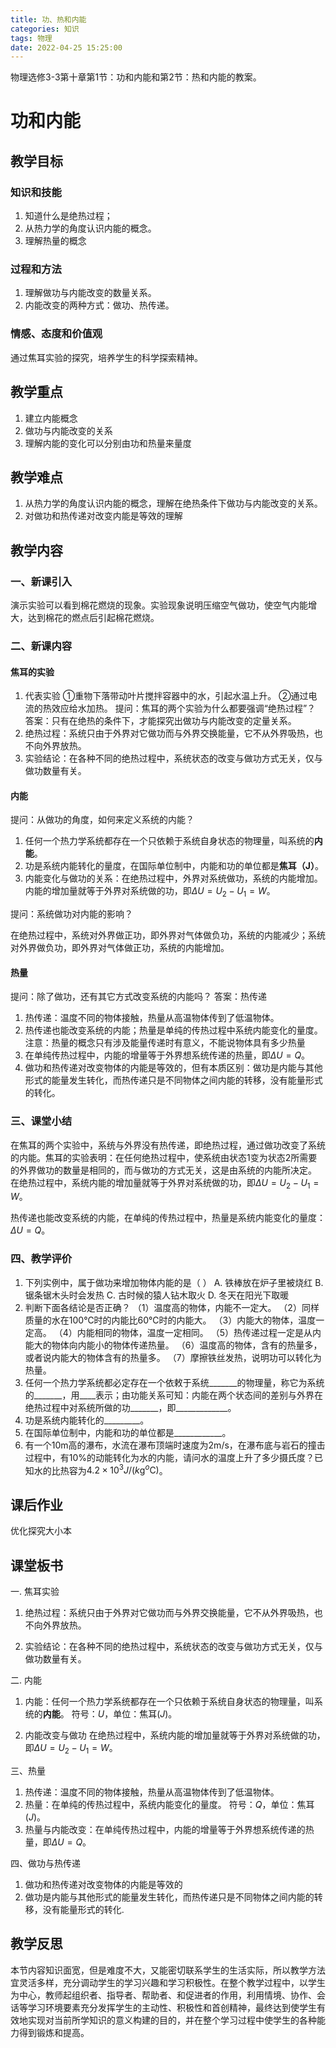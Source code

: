 ```yaml
---
title: 功、热和内能
categories: 知识
tags: 物理
date: 2022-04-25 15:25:00
---
```

物理选修3-3第十章第1节：功和内能和第2节：热和内能的教案。
<!--more-->
# 功和内能

## 教学目标

### 知识和技能

1. 知道什么是绝热过程；
2. 从热力学的角度认识内能的概念。
3. 理解热量的概念

### 过程和方法

1. 理解做功与内能改变的数量关系。
2. 内能改变的两种方式：做功、热传递。

### 情感、态度和价值观

通过焦耳实验的探究，培养学生的科学探索精神。

## 教学重点

1. 建立内能概念
2. 做功与内能改变的关系
3. 理解内能的变化可以分别由功和热量来量度

## 教学难点

1. 从热力学的角度认识内能的概念，理解在绝热条件下做功与内能改变的关系。
2. 对做功和热传递对改变内能是等效的理解

## 教学内容

### 一、新课引入

演示实验可以看到棉花燃烧的现象。实验现象说明压缩空气做功，使空气内能增大，达到棉花的燃点后引起棉花燃烧。

### 二、新课内容

#### 焦耳的实验

1. 代表实验
①重物下落带动叶片搅拌容器中的水，引起水温上升。
②通过电流的热效应给水加热。
提问：焦耳的两个实验为什么都要强调“绝热过程”？
答案：只有在绝热的条件下，才能探究出做功与内能改变的定量关系。
2. 绝热过程：系统只由于外界对它做功而与外界交换能量，它不从外界吸热，也不向外界放热。
3. 实验结论：在各种不同的绝热过程中，系统状态的改变与做功方式无关，仅与做功数量有关。

#### 内能

提问：从做功的角度，如何来定义系统的内能？

1. 任何一个热力学系统都存在一个只依赖于系统自身状态的物理量，叫系统的**内能**。
2. 功是系统内能转化的量度，在国际单位制中，内能和功的单位都是**焦耳（J）**。
3. 内能变化与做功的关系：在绝热过程中，外界对系统做功，系统的内能增加。内能的增加量就等于外界对系统做的功，即$\Delta U=U_2-U_1= W$。

提问：系统做功对内能的影响？

在绝热过程中，系统对外界做正功，即外界对气体做负功，系统的内能减少；系统对外界做负功，即外界对气体做正功，系统的内能增加。

#### 热量

提问：除了做功，还有其它方式改变系统的内能吗？
答案：热传递

1. 热传递：温度不同的物体接触，热量从高温物体传到了低温物体。
2. 热传递也能改变系统的内能；热量是单纯的传热过程中系统内能变化的量度。
注意：热量的概念只有涉及能量传递时有意义，不能说物体具有多少热量
3. 在单纯传热过程中，内能的增量等于外界想系统传递的热量，即$\Delta U = Q$。
4. 做功和热传递对改变物体的内能是等效的，但有本质区别：做功是内能与其他形式的能量发生转化，而热传递只是不同物体之间内能的转移，没有能量形式的转化。

### 三、课堂小结

在焦耳的两个实验中，系统与外界没有热传递，即绝热过程，通过做功改变了系统的内能。焦耳的实验表明：在任何绝热过程中，使系统由状态1变为状态2所需要的外界做功的数量是相同的，而与做功的方式无关，这是由系统的内能所决定。
在绝热过程中，系统内能的增加量就等于外界对系统做的功，即$\Delta U=U_2-U_1= W$。

热传递也能改变系统的内能，在单纯的传热过程中，热量是系统内能变化的量度：$\Delta U = Q$。

### 四、教学评价

1. 下列实例中，属于做功来增加物体内能的是（   ）
A. 铁棒放在炉子里被烧红
B. 锯条锯木头时会发热
C. 古时候的猿人钻木取火
D. 冬天在阳光下取暖
2. 判断下面各结论是否正确？
（1）温度高的物体，内能不一定大。
（2）同样质量的水在100℃时的内能比60℃时的内能大。
（3）内能大的物体，温度一定高。
（4）内能相同的物体，温度一定相同。
（5）热传递过程一定是从内能大的物体向内能小的物体传递热量。
（6）温度高的物体，含有的热量多，或者说内能大的物体含有的热量多。
（7）摩擦铁丝发热，说明功可以转化为热量。
3. 任何一个热力学系统都必定存在一个依敕于系统_______的物理量，称它为系统的_______，用____表示；由功能关系可知：内能在两个状态间的差别与外界在绝热过程中对系统所做的功_______，即_____________。
4. 功是系统内能转化的_________。
5. 在国际单位制中，内能和功的单位都是____________。
6. 有一个10m高的瀑布，水流在瀑布顶端时速度为2m/s，在瀑布底与岩石的撞击过程中，有10%的动能转化为水的内能，请问水的温度上升了多少摄氏度？已知水的比热容为$4.2 \times 10^3 J/(k \text{g} ^{o}\text{C})$。

## 课后作业

优化探究大小本

## 课堂板书

一. 焦耳实验

1. 绝热过程：系统只由于外界对它做功而与外界交换能量，它不从外界吸热，也不向外界放热。

2. 实验结论：在各种不同的绝热过程中，系统状态的改变与做功方式无关，仅与做功数量有关。

二. 内能

1. 内能：任何一个热力学系统都存在一个只依赖于系统自身状态的物理量，叫系统的**内能**。
符号：$U$，单位：焦耳($J$)。

2. 内能改变与做功
在绝热过程中，系统内能的增加量就等于外界对系统做的功，即$\Delta U=U_2-U_1= W$。

三、热量

1. 热传递：温度不同的物体接触，热量从高温物体传到了低温物体。
2. 热量：在单纯的传热过程中，系统内能变化的量度。
符号：$Q$，单位：焦耳($J$)。
3. 热量与内能改变：在单纯传热过程中，内能的增量等于外界想系统传递的热量，即$\Delta U = Q$。

四、做功与热传递

1. 做功和热传递对改变物体的内能是等效的
2. 做功是内能与其他形式的能量发生转化，而热传递只是不同物体之间内能的转移，没有能量形式的转化.


## 教学反思

本节内容知识面宽，但是难度不大，又能密切联系学生的生活实际，所以教学方法宜灵活多样，充分调动学生的学习兴趣和学习积极性。在整个教学过程中，以学生为中心，教师起组织者、指导者、帮助者、和促进者的作用，利用情境、协作、会话等学习环境要素充分发挥学生的主动性、积极性和首创精神，最终达到使学生有效地实现对当前所学知识的意义构建的目的，并在整个学习过程中使学生的各种能力得到锻炼和提高。

